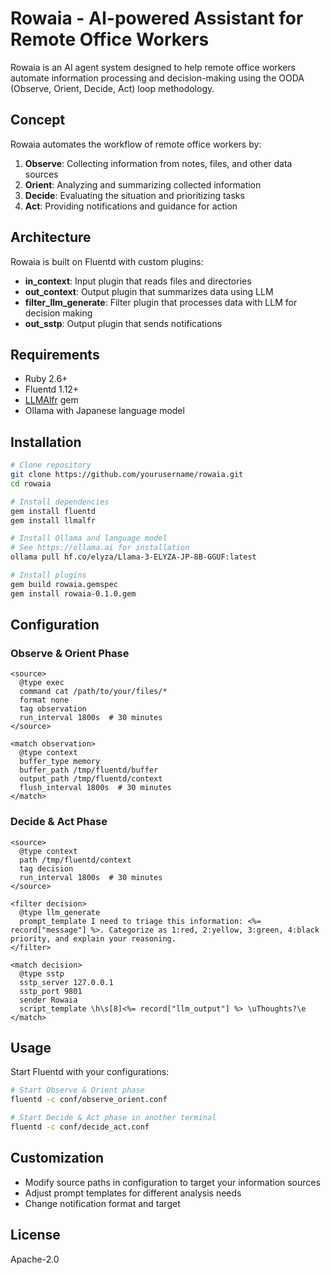 # Rowaia - AI-powered Assistant for Remote Office Workers

Rowaia is an AI agent system designed to help remote office workers automate information processing and decision-making using the OODA (Observe, Orient, Decide, Act) loop methodology.

## Concept

Rowaia automates the workflow of remote office workers by:

1. **Observe**: Collecting information from notes, files, and other data sources
2. **Orient**: Analyzing and summarizing collected information
3. **Decide**: Evaluating the situation and prioritizing tasks
4. **Act**: Providing notifications and guidance for action

## Architecture

Rowaia is built on Fluentd with custom plugins:

- **in_context**: Input plugin that reads files and directories
- **out_context**: Output plugin that summarizes data using LLM
- **filter_llm_generate**: Filter plugin that processes data with LLM for decision making
- **out_sstp**: Output plugin that sends notifications

## Requirements

- Ruby 2.6+
- Fluentd 1.12+
- [LLMAlfr](https://github.com/bash0C7/llmalfr) gem
- Ollama with Japanese language model

## Installation

```bash
# Clone repository
git clone https://github.com/yourusername/rowaia.git
cd rowaia

# Install dependencies
gem install fluentd
gem install llmalfr

# Install Ollama and language model
# See https://ollama.ai for installation
ollama pull hf.co/elyza/Llama-3-ELYZA-JP-8B-GGUF:latest

# Install plugins
gem build rowaia.gemspec
gem install rowaia-0.1.0.gem
```

## Configuration

### Observe & Orient Phase

```
<source>
  @type exec
  command cat /path/to/your/files/*
  format none
  tag observation
  run_interval 1800s  # 30 minutes
</source>

<match observation>
  @type context
  buffer_type memory
  buffer_path /tmp/fluentd/buffer
  output_path /tmp/fluentd/context
  flush_interval 1800s  # 30 minutes
</match>
```

### Decide & Act Phase

```
<source>
  @type context
  path /tmp/fluentd/context
  tag decision
  run_interval 1800s  # 30 minutes
</source>

<filter decision>
  @type llm_generate
  prompt_template I need to triage this information: <%= record["message"] %>. Categorize as 1:red, 2:yellow, 3:green, 4:black priority, and explain your reasoning.
</filter>

<match decision>
  @type sstp
  sstp_server 127.0.0.1
  sstp_port 9801
  sender Rowaia
  script_template \h\s[8]<%= record["llm_output"] %> \uThoughts?\e
</match>
```

## Usage

Start Fluentd with your configurations:

```bash
# Start Observe & Orient phase
fluentd -c conf/observe_orient.conf

# Start Decide & Act phase in another terminal
fluentd -c conf/decide_act.conf
```

## Customization

- Modify source paths in configuration to target your information sources
- Adjust prompt templates for different analysis needs
- Change notification format and target

## License

Apache-2.0